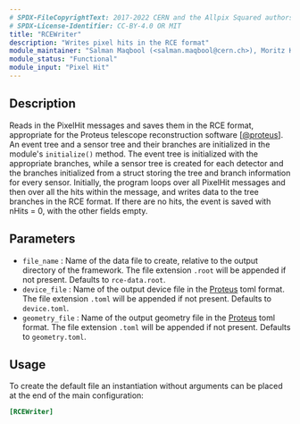```yaml
---
# SPDX-FileCopyrightText: 2017-2022 CERN and the Allpix Squared authors
# SPDX-License-Identifier: CC-BY-4.0 OR MIT
title: "RCEWriter"
description: "Writes pixel hits in the RCE format"
module_maintainer: "Salman Maqbool (<salman.maqbool@cern.ch>), Moritz Kiehn (<msmk@cern.ch>)"
module_status: "Functional"
module_input: "Pixel Hit"
---
```


## Description
Reads in the PixelHit messages and saves them in the RCE format, appropriate for the Proteus telescope reconstruction software \[[@proteus]\]. An event tree and a sensor tree and their branches are initialized in the module's `initialize()` method. The event tree is initialized with the appropriate branches, while a sensor tree is created for each detector and the branches initialized from a struct storing the tree and branch information for every sensor. Initially, the program loops over all PixelHit messages and then over all the hits within the message, and writes data to the tree branches in the RCE format. If there are no hits, the event is saved with nHits = 0, with the other fields empty.

## Parameters
* `file_name` : Name of the data file to create, relative to the output directory of the framework. The file extension `.root` will be appended if not present. Defaults to `rce-data.root`.
* `device_file` : Name of the output device file in the [Proteus][@proteus] toml format. The file extension `.toml` will be appended if not present. Defaults to `device.toml`.
* `geometry_file` : Name of the output geometry file in the [Proteus][@proteus] toml format. The file extension `.toml` will be appended if not present. Defaults to `geometry.toml`.

## Usage
To create the default file an instantiation without arguments can be placed at the end of the main configuration:

```ini
[RCEWriter]
```

[@proteus]: https://gitlab.cern.ch/proteus/proteus
